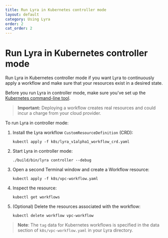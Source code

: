 ```yaml
---
title: Run Lyra in Kubernetes controller mode
layout: default
category: Using Lyra
order: 2
cat_order: 2
---
```


# Run Lyra in Kubernetes controller mode

Run Lyra in Kubernetes controller mode if you want Lyra to continuously apply a workflow and make sure that your resources exist in a desired state. 

Before you run Lyra in controller mode, make sure you've set up the [Kubernetes command-line tool](https://kubernetes.io/docs/tasks/tools/install-kubectl/).

> **Important:** Deploying a workflow creates real resources and could incur a charge from your cloud provider.

To run Lyra in controller mode:

1. Install the Lyra workflow `CustomResourceDefinition` (CRD): 

   ```
   kubectl apply -f k8s/lyra_v1alpha1_workflow_crd.yaml
   ```

2. Start Lyra in controller mode: 

   ```
   ./build/bin/lyra controller --debug
   ```

3. Open a second Terminal window and create a Workflow resource: 

   ```
   kubectl apply -f k8s/vpc-workflow.yaml
   ```

4. Inspect the resource: 
   
   ```
   kubectl get workflows
   ```

5. (Optional) Delete the resources associated with the workflow:
   
   ```
   kubectl delete workflow vpc-workflow
   ```

> **Note**: The `tag` data for Kubernetes workflows is specified in the data section of `k8s/vpc-workflow.yaml` in your Lyra directory.